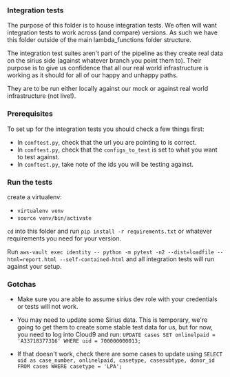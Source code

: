 ### Integration tests

The purpose of this folder is to house integration tests. We often will want integration tests to work across (and
compare) versions. As such we have this folder outside of the main lambda_functions folder structure.


The integration test suites aren't part of the pipeline as they create real data on the sirius side
(against whatever branch you point them to). Their purpose is to give us confidence that all our real world
infrastructure is working as it should for all of our happy and unhappy paths.

They are to be run either locally against our mock or against real world infrastructure (not live!).

### Prerequisites

To set up for the integration tests you should check a few things first:

 - In `conftest.py`, check that the url you are pointing to is correct.
 - In `conftest.py`, check that the `configs_to_test` is set to what you want to test against.
 - In `conftest.py`, take note of the ids you will be testing against.


 ### Run the tests
 create a virtualenv:

 - `virtualenv venv`
 - `source venv/bin/activate`

 `cd` into this folder and run `pip install -r requirements.txt` or
 whatever requirements you need for your version.

 Run `aws-vault exec identity -- python -m pytest -n2 --dist=loadfile --html=report.html --self-contained-html` and all integration tests will run against your setup.


 ### Gotchas

* Make sure you are able to assume sirius dev role with your credentials or tests will not work.

* You may need to update some Sirius data. This is temporary, we're going to get them to create some stable
test data for us, but for now, you need to log into Cloud9 and run:
`UPDATE cases SET onlinelpaid = 'A33718377316' WHERE uid = 700000000013;`

* If that doesn't work, check there are some cases to update using `SELECT uid as case_number, onlinelpaid, casetype, casesubtype, donor_id FROM cases WHERE casetype = 'LPA';`
